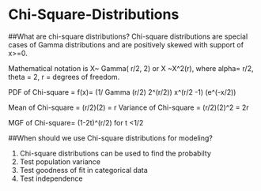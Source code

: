 # Chi-Square-Distributions
##What are chi-square distributions?
Chi-square distributions are special cases of Gamma distributions and are positively skewed with support of x>=0.

Mathematical notation is X~ Gamma( r/2, 2) or X ~X^2(r), where alpha= r/2, theta = 2, r = degrees of freedom.

PDF of Chi-square = f(x)= (1/ Gamma (r/2) 2^(r/2)) x^(r/2 -1) (e^(-x/2))

Mean of Chi-square = (r/2)(2) = r
Variance of Chi-square = (r/2)(2)^2 = 2r

MGF of Chi-square= (1-2t)^(r/2) for t <1/2

##When should we use Chi-square distributions for modeling?
1. Chi-square distributions can be used to find the probabilty
2. Test population variance
3. Test goodness of fit in categorical data
4. Test independence
